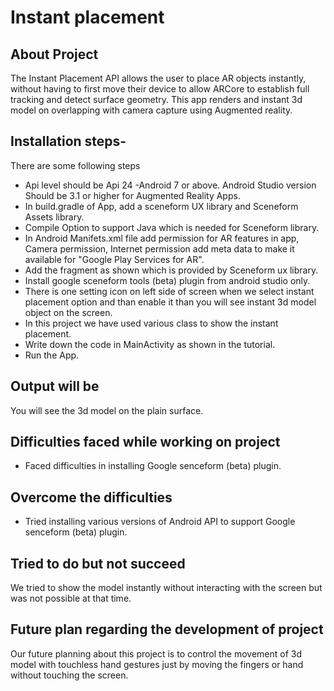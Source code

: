 # Instant placement
## About Project
The Instant Placement API allows the user to place AR objects instantly, without having to first move their device to allow ARCore to establish full tracking and detect surface geometry. This app renders and instant 3d model on overlapping with camera capture using Augmented reality.
## Installation steps-
There are some following steps 
- Api level should be Api 24 -Android 7 or above. Android Studio version Should be 3.1 or higher for Augmented Reality Apps.
- In build.gradle of App, add a sceneform UX library and Sceneform Assets library.
- Compile Option to support Java which is needed for Sceneform library.
- In Android Manifets.xml file add permission for AR features in app, Camera permission, Internet permission add meta data to make it available for "Google Play Services for AR".
- Add the fragment as shown which is provided by Sceneform ux library.
- Install google sceneform tools (beta) plugin from android studio only.
- There is one setting icon on left side of screen when we select instant placement option and than enable it than you will see instant 3d model object on the screen.
- In this project we have used various class to show the instant placement.
- Write down the code in MainActivity as shown in the tutorial.
- Run the App.

## Output will be
You will see the 3d model on the plain surface.

## Difficulties faced while working on project
- Faced difficulties in installing Google senceform (beta) plugin.

## Overcome the difficulties
- Tried installing various versions of Android API to support Google senceform (beta) plugin.

## Tried to do but not succeed
We tried to show the model instantly without interacting with the screen but was not possible at that time.

## Future plan regarding the development of project
Our future planning about this project is to control the movement of 3d model with touchless hand gestures just by moving the fingers or hand without touching the screen.
